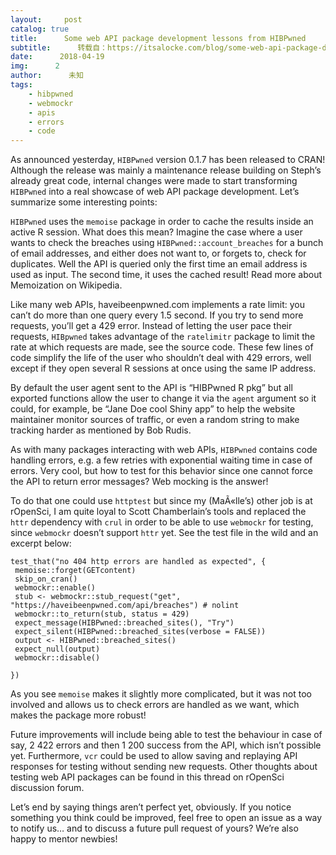 ```yaml
---
layout:     post
catalog: true
title:      Some web API package development lessons from HIBPwned
subtitle:      转载自：https://itsalocke.com/blog/some-web-api-package-development-lessons-from-hibpwned/
date:      2018-04-19
img:      2
author:      未知
tags:
    - hibpwned
    - webmockr
    - apis
    - errors
    - code
---
```


As announced yesterday, `HIBPwned` version 0.1.7 has been released to CRAN! Although the release was mainly a maintenance release building on Steph’s already great code, internal changes were made to start transforming `HIBPwned` into a real showcase of web API package development. Let’s summarize some interesting points:

`HIBPwned` uses the `memoise` package in order to cache the results inside an active R session. What does this mean? Imagine the case where a user wants to check the breaches using `HIBPwned::account_breaches` for a bunch of email addresses, and either does not want to, or forgets to, check for duplicates. Well the API is queried only the first time an email address is used as input. The second time, it uses the cached result! Read more about Memoization on Wikipedia.

Like many web APIs, haveibeenpwned.com implements a rate limit: you can’t do more than one query every 1.5 second. If you try to send more requests, you’ll get a 429 error. Instead of letting the user pace their requests, `HIBpwned` takes advantage of the `ratelimitr` package to limit the rate at which requests are made, see the source code. These few lines of code simplify the life of the user who shouldn’t deal with 429 errors, well except if they open several R sessions at once using the same IP address.

By default the user agent sent to the API is “HIBPwned R pkg” but all exported functions allow the user to change it via the `agent` argument so it could, for example, be “Jane Doe cool Shiny app” to help the website maintainer monitor sources of traffic, or even a random string to make tracking harder as mentioned by Bob Rudis.

As with many packages interacting with web APIs, `HIBPwned` contains code handling errors, e.g. a few retries with exponential waiting time in case of errors. Very cool, but how to test for this behavior since one cannot force the API to return error messages? Web mocking is the answer!

To do that one could use `httptest` but since my (MaÃ«lle’s) other job is at rOpenSci, I am quite loyal to Scott Chamberlain’s tools and replaced the `httr` dependency with `crul` in order to be able to use `webmockr` for testing, since `webmockr` doesn’t support `httr` yet. See the test file in the wild and an excerpt below:

```
test_that("no 404 http errors are handled as expected", {
 memoise::forget(GETcontent)
 skip_on_cran()
 webmockr::enable()
 stub <- webmockr::stub_request("get", "https://haveibeenpwned.com/api/breaches") # nolint
 webmockr::to_return(stub, status = 429)
 expect_message(HIBPwned::breached_sites(), "Try")
 expect_silent(HIBPwned::breached_sites(verbose = FALSE))
 output <- HIBPwned::breached_sites()
 expect_null(output)
 webmockr::disable()

})
```

As you see `memoise` makes it slightly more complicated, but it was not too involved and allows us to check errors are handled as we want, which makes the package more robust!

Future improvements will include being able to test the behaviour in case of say, 2 422 errors and then 1 200 success from the API, which isn’t possible yet. Furthermore, `vcr` could be used to allow saving and replaying API responses for testing without sending new requests. Other thoughts about testing web API packages can be found in this thread on rOpenSci discussion forum.

Let’s end by saying things aren’t perfect yet, obviously. If you notice something you think could be improved, feel free to open an issue as a way to notify us… and to discuss a future pull request of yours? We’re also happy to mentor newbies!
